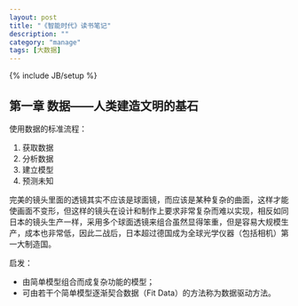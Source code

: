 ```yaml
---
layout: post
title: "《智能时代》读书笔记"
description: ""
category: "manage"
tags: [大数据]
---
```

{% include JB/setup %}

## 第一章 数据——人类建造文明的基石

使用数据的标准流程：
1. 获取数据
1. 分析数据
1. 建立模型
1. 预测未知

完美的镜头里面的透镜其实不应该是球面镜，而应该是某种复杂的曲面，这样才能使画面不变形，但这样的镜头在设计和制作上要求非常复杂而难以实现，相反如同日本的镜头生产一样，采用多个球面透镜来组合虽然显得笨重，但是容易大规模生产，成本也非常低，因此二战后，日本超过德国成为全球光学仪器（包括相机）第一大制造国。

启发：
- 由简单模型组合而成复杂功能的模型；
- 可由若干个简单模型逐渐契合数据（Fit Data）的方法称为数据驱动方法。
